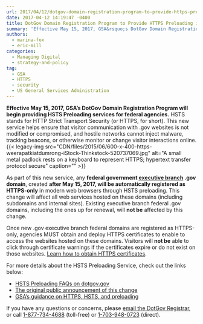 ```yaml
---
url: 2017/04/12/dotgov-domain-registration-program-to-provide-https-preloading-in-may.md
date: 2017-04-12 14:19:47 -0400
title: DotGov Domain Registration Program to Provide HTTPS Preloading in May
summary: 'Effective May 15, 2017, GSA&rsquo;s DotGov Domain Registration Program will begin providing HSTS Preloading services for federal agencies. HSTS stands for HTTP Strict Transport Security (or HTTPS, for short). This new service helps ensure that visitor communication with .gov websites is not modified or compromised, and hostile networks cannot inject malware, tracking beacons, or otherwise monitor'
authors:
  - marina-fox
  - eric-mill
categories:
  - Managing Digital
  - strategy-and-policy
tag:
  - GSA
  - HTTPS
  - security
  - US General Services Administration
---
```


**Effective May 15, 2017, GSA’s DotGov Domain Registration Program will begin providing HSTS Preloading services for federal agencies.** HSTS stands for HTTP Strict Transport Security (or HTTPS, for short). This new service helps ensure that visitor communication with .gov websites is not modified or compromised, and hostile networks cannot inject malware, tracking beacons, or otherwise monitor or change visitor interactions online. {{< legacy-img src="CDN/files/2015/06/600-x-400-https-weerapatkiatdumrong-iStock-Thinkstock-520737069.jpg" alt="A small metal padlock rests on a keyboard to represent HTTPS; hypertext transfer protocol secure" caption="" >}}

As part of this new service, any **federal government <u>executive branch</u> .gov domain**, created **after May 15, 2017, will be automatically registered as HTTPS-only** in modern web browsers through HSTS preloading. This change will affect all web services hosted on these domains (including subdomains and internal sites). Existing executive branch federal .gov domains, including the ones up for renewal, will **not be** affected by this change.

Once new .gov executive branch federal domains are registered as HTTPS-only, agencies MUST obtain and deploy HTTPS certificates to enable to access the websites hosted on these domains. Visitors will **not be** able to click through certificate warnings if the certificates expire or do not exist on those websites. [Learn how to obtain HTTPS certificates](https://https.cio.gov/certificates).

For more details about the HSTS Preloading Service, check out the links below:

  * [HSTS Preloading FAQs on dotgov.gov](https://www.dotgov.gov/portal/web/dotgov/support#HSTS_Preloading)
  * [The original public announcement of this change](https://cio.gov/automatic-https-enforcement-new-executive-branch-gov-domains)
  * [GSA’s guidance on HTTPS, HSTS, and preloading](https://https.cio.gov/hsts)

If you have any questions or concerns, please [email the DotGov Registrar](mailto:registrar@dotgov.gov), or call [1-877-734-4688](tel:877-734-4688) (toll-free) or [1-703-948-0723](tel:703-948-0723) (direct).

